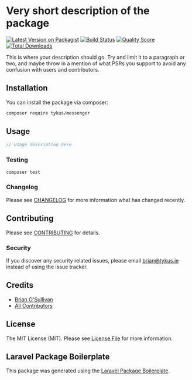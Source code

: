 # Very short description of the package

[![Latest Version on Packagist](https://img.shields.io/packagist/v/tykus/messenger.svg?style=flat-square)](https://packagist.org/packages/tykus/messenger)
[![Build Status](https://img.shields.io/travis/tykus/messenger/master.svg?style=flat-square)](https://travis-ci.org/tykus/messenger)
[![Quality Score](https://img.shields.io/scrutinizer/g/tykus/messenger.svg?style=flat-square)](https://scrutinizer-ci.com/g/tykus/messenger)
[![Total Downloads](https://img.shields.io/packagist/dt/tykus/messenger.svg?style=flat-square)](https://packagist.org/packages/tykus/messenger)

This is where your description should go. Try and limit it to a paragraph or two, and maybe throw in a mention of what PSRs you support to avoid any confusion with users and contributors.

## Installation

You can install the package via composer:

```bash
composer require tykus/messenger
```

## Usage

``` php
// Usage description here
```

### Testing

``` bash
composer test
```

### Changelog

Please see [CHANGELOG](CHANGELOG.md) for more information what has changed recently.

## Contributing

Please see [CONTRIBUTING](CONTRIBUTING.md) for details.

### Security

If you discover any security related issues, please email brian@tykus.ie instead of using the issue tracker.

## Credits

- [Brian O'Sullivan](https://github.com/tykus)
- [All Contributors](../../contributors)

## License

The MIT License (MIT). Please see [License File](LICENSE.md) for more information.

## Laravel Package Boilerplate

This package was generated using the [Laravel Package Boilerplate](https://laravelpackageboilerplate.com).